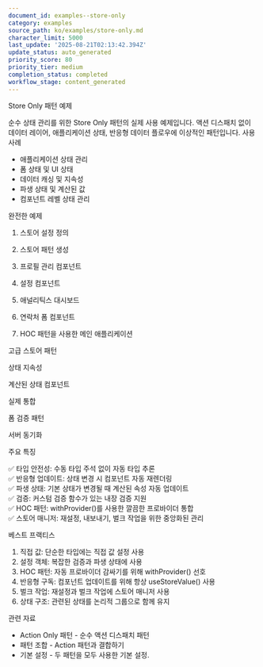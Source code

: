 ```yaml
---
document_id: examples--store-only
category: examples
source_path: ko/examples/store-only.md
character_limit: 5000
last_update: '2025-08-21T02:13:42.394Z'
update_status: auto_generated
priority_score: 80
priority_tier: medium
completion_status: completed
workflow_stage: content_generated
---
```

Store Only 패턴 예제

순수 상태 관리를 위한 Store Only 패턴의 실제 사용 예제입니다. 액션 디스패치 없이 데이터 레이어, 애플리케이션 상태, 반응형 데이터 플로우에 이상적인 패턴입니다. 사용 사례

- 애플리케이션 상태 관리
- 폼 상태 및 UI 상태
- 데이터 캐싱 및 지속성
- 파생 상태 및 계산된 값
- 컴포넌트 레벨 상태 관리

완전한 예제

1. 스토어 설정 정의

2. 스토어 패턴 생성

3. 프로필 관리 컴포넌트

4. 설정 컴포넌트

5. 애널리틱스 대시보드

6. 연락처 폼 컴포넌트

7. HOC 패턴을 사용한 메인 애플리케이션

고급 스토어 패턴

상태 지속성

계산된 상태 컴포넌트

실제 통합

폼 검증 패턴

서버 동기화

주요 특징

✅ 타입 안전성: 수동 타입 주석 없이 자동 타입 추론  
✅ 반응형 업데이트: 상태 변경 시 컴포넌트 자동 재렌더링  
✅ 파생 상태: 기본 상태가 변경될 때 계산된 속성 자동 업데이트  
✅ 검증: 커스텀 검증 함수가 있는 내장 검증 지원  
✅ HOC 패턴: withProvider()를 사용한 깔끔한 프로바이더 통합  
✅ 스토어 매니저: 재설정, 내보내기, 벌크 작업을 위한 중앙화된 관리

베스트 프랙티스

1. 직접 값: 단순한 타입에는 직접 값 설정 사용
2. 설정 객체: 복잡한 검증과 파생 상태에 사용
3. HOC 패턴: 자동 프로바이더 감싸기를 위해 withProvider() 선호
4. 반응형 구독: 컴포넌트 업데이트를 위해 항상 useStoreValue() 사용
5. 벌크 작업: 재설정과 벌크 작업에 스토어 매니저 사용
6. 상태 구조: 관련된 상태를 논리적 그룹으로 함께 유지

관련 자료

- Action Only 패턴 - 순수 액션 디스패치 패턴
- 패턴 조합 - Action 패턴과 결합하기
- 기본 설정 - 두 패턴을 모두 사용한 기본 설정.

